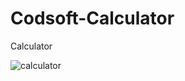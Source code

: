 # Codsoft-Calculator
Calculator


![calculator](https://github.com/user-attachments/assets/51c77646-1b34-49ba-ad96-9294630ce4c0)
